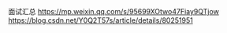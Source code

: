面试汇总
https://mp.weixin.qq.com/s/95699XOtwo47Fiay9QTjow
https://blog.csdn.net/Y0Q2T57s/article/details/80251951